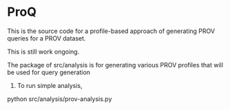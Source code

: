 ProQ
==============
This is the source code for a profile-based approach of generating PROV queries for a PROV dataset. 

This is still work ongoing.

The package of src/analysis is for generating various PROV profiles that will be used for query generation

1. To run simple analysis, 

python src/analysis/prov-analysis.py


